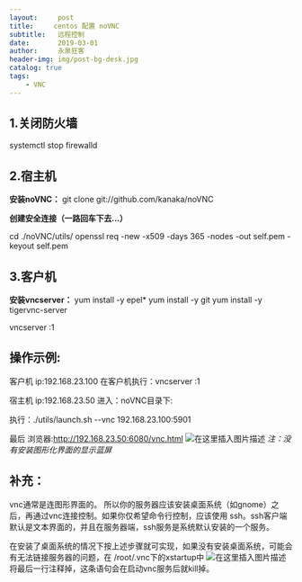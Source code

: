 ```yaml
---
layout:     post
title:     centos 配置 noVNC
subtitle:   远程控制
date:       2019-03-01
author:     永泉狂客
header-img: img/post-bg-desk.jpg
catalog: true
tags:
    - VNC
---
```


## 1.关闭防火墙

systemctl stop firewalld

## 2.宿主机

**安装noVNC：**
git clone git://github.com/kanaka/noVNC

**创建安全连接（一路回车下去...）**

cd ./noVNC/utils/
openssl req -new -x509 -days 365 -nodes -out self.pem -keyout self.pem

## 3.客户机

**安装vncserver：**
yum install -y epel*
yum install -y git
yum install -y tigervnc-server

vncserver :1

## 操作示例:
客户机 ip:192.168.23.100
在客户机执行：vncserver :1

宿主机 ip:192.168.23.50
进入：noVNC目录下:

执行：./utils/launch.sh --vnc 192.168.23.100:5901

最后 浏览器:http://192.168.23.50:6080/vnc.html
![在这里插入图片描述](https://s2.ax1x.com/2019/03/25/AtyxzT.png)
*注：没有安装图形化界面的显示蓝屏*

## 补充：

vnc通常是连图形界面的。
所以你的服务器应该安装桌面系统（如gnome）之后，再通过vnc连接控制。如果你仅希望命令行控制，应该使用 ssh。ssh客户端 默认是文本界面的，并且在服务器端，ssh服务是系统默认安装的一个服务。

在安装了桌面系统的情况下按上述步骤就可实现，如果没有安装桌面系统，可能会有无法链接服务器的问题，在 /root/.vnc下的xstartup中
![在这里插入图片描述](https://s2.ax1x.com/2019/03/25/AtyvWV.gif)
将最后一行注释掉，这条语句会在启动vnc服务后就kill掉。
